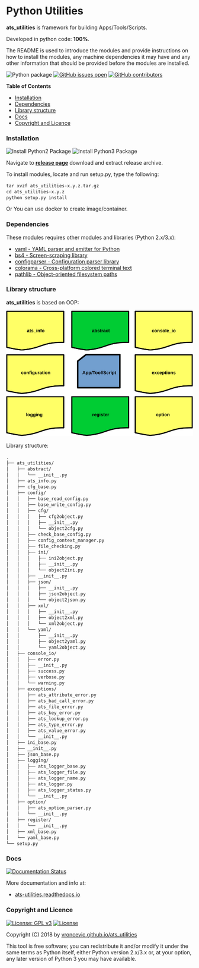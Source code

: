 # Python Utilities

**ats_utilities** is framework for building Apps/Tools/Scripts.

Developed in python code: **100%**.

The README is used to introduce the modules and provide instructions on
how to install the modules, any machine dependencies it may have and any
other information that should be provided before the modules are installed.

![Python package](https://github.com/vroncevic/ats_utilities/workflows/Python%20package/badge.svg) [![GitHub issues open](https://img.shields.io/github/issues/vroncevic/ats_utilities.svg)](https://github.com/vroncevic/ats_utilities/issues) [![GitHub contributors](https://img.shields.io/github/contributors/vroncevic/ats_utilities.svg)](https://github.com/vroncevic/ats_utilities/graphs/contributors)

<!-- START doctoc generated TOC please keep comment here to allow auto update -->
<!-- DON'T EDIT THIS SECTION, INSTEAD RE-RUN doctoc TO UPDATE -->
**Table of Contents**

- [Installation](#installation)
- [Dependencies](#dependencies)
- [Library structure](#library-structure)
- [Docs](#docs)
- [Copyright and Licence](#copyright-and-licence)

<!-- END doctoc generated TOC please keep comment here to allow auto update -->

### Installation

![Install Python2 Package](https://github.com/vroncevic/ats_utilities/workflows/Install%20Python2%20Package/badge.svg?branch=master) ![Install Python3 Package](https://github.com/vroncevic/ats_utilities/workflows/Install%20Python3%20Package/badge.svg?branch=master)

Navigate to **[release page](https://github.com/vroncevic/ats_utilities/releases)** download and extract release archive.

To install modules, locate and run setup.py, type the following:
```
tar xvzf ats_utilities-x.y.z.tar.gz
cd ats_utilities-x.y.z
python setup.py install
```

Or You can use docker to create image/container.

### Dependencies

These modules requires other modules and libraries (Python 2.x/3.x):
* [yaml - YAML parser and emitter for Python](https://pypi.org/project/PyYAML/)
* [bs4 - Screen-scraping library](https://pypi.org/project/beautifulsoup4/)
* [configparser - Configuration parser library](https://pypi.org/project/configparser/)
* [colorama - Cross-platform colored terminal text](https://pypi.org/project/colorama/)
* [pathlib - Object-oriented filesystem paths](https://pypi.org/project/pathlib/)


### Library structure

**ats_utilities** is based on OOP:

![alt tag](https://raw.githubusercontent.com/vroncevic/ats_utilities/dev/docs/arch_flow_usage.png)

Library structure:
```
.
├── ats_utilities/
│   ├── abstract/
│   │   └── __init__.py
│   ├── ats_info.py
│   ├── cfg_base.py
│   ├── config/
│   │   ├── base_read_config.py
│   │   ├── base_write_config.py
│   │   ├── cfg/
│   │   │   ├── cfg2object.py
│   │   │   ├── __init__.py
│   │   │   └── object2cfg.py
│   │   ├── check_base_config.py
│   │   ├── config_context_manager.py
│   │   ├── file_checking.py
│   │   ├── ini/
│   │   │   ├── ini2object.py
│   │   │   ├── __init__.py
│   │   │   └── object2ini.py
│   │   ├── __init__.py
│   │   ├── json/
│   │   │   ├── __init__.py
│   │   │   ├── json2object.py
│   │   │   └── object2json.py
│   │   ├── xml/
│   │   │   ├── __init__.py
│   │   │   ├── object2xml.py
│   │   │   └── xml2object.py
│   │   └── yaml/
│   │       ├── __init__.py
│   │       ├── object2yaml.py
│   │       └── yaml2object.py
│   ├── console_io/
│   │   ├── error.py
│   │   ├── __init__.py
│   │   ├── success.py
│   │   ├── verbose.py
│   │   └── warning.py
│   ├── exceptions/
│   │   ├── ats_attribute_error.py
│   │   ├── ats_bad_call_error.py
│   │   ├── ats_file_error.py
│   │   ├── ats_key_error.py
│   │   ├── ats_lookup_error.py
│   │   ├── ats_type_error.py
│   │   ├── ats_value_error.py
│   │   └── __init__.py
│   ├── ini_base.py
│   ├── __init__.py
│   ├── json_base.py
│   ├── logging/
│   │   ├── ats_logger_base.py
│   │   ├── ats_logger_file.py
│   │   ├── ats_logger_name.py
│   │   ├── ats_logger.py
│   │   ├── ats_logger_status.py
│   │   └── __init__.py
│   ├── option/
│   │   ├── ats_option_parser.py
│   │   └── __init__.py
│   ├── register/
│   │   └── __init__.py
│   ├── xml_base.py
│   └── yaml_base.py
└── setup.py
```

### Docs

[![Documentation Status](https://readthedocs.org/projects/ats-utilities/badge/?version=latest)](https://ats-utilities.readthedocs.io/projects/ats-utilities/en/latest/?badge=latest)

More documentation and info at:

* [ats-utilities.readthedocs.io](https://ats-utilities.readthedocs.io/en/latest/)

### Copyright and Licence

[![License: GPL v3](https://img.shields.io/badge/License-GPLv3-blue.svg)](https://www.gnu.org/licenses/gpl-3.0) [![License](https://img.shields.io/badge/License-Apache%202.0-blue.svg)](https://opensource.org/licenses/Apache-2.0)

Copyright (C) 2018 by [vroncevic.github.io/ats_utilities](https://vroncevic.github.io/ats_utilities/)

This tool is free software; you can redistribute it and/or modify
it under the same terms as Python itself, either Python version 2.x/3.x or,
at your option, any later version of Python 3 you may have available.
